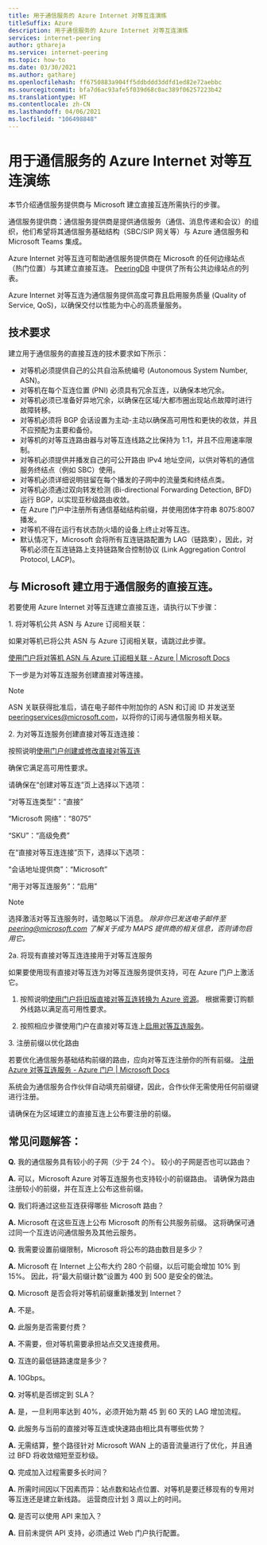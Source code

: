 ```yaml
---
title: 用于通信服务的 Azure Internet 对等互连演练
titleSuffix: Azure
description: 用于通信服务的 Azure Internet 对等互连演练
services: internet-peering
author: gthareja
ms.service: internet-peering
ms.topic: how-to
ms.date: 03/30/2021
ms.author: gatharej
ms.openlocfilehash: ff6750883a904ff5ddbddd3ddfd1ed82e72aebbc
ms.sourcegitcommit: bfa7d6ac93afe5f039d68c0ac389f06257223b42
ms.translationtype: HT
ms.contentlocale: zh-CN
ms.lasthandoff: 04/06/2021
ms.locfileid: "106498848"
---
```

# <a name="azure-internet-peering-for-communications-services-walkthrough"></a>用于通信服务的 Azure Internet 对等互连演练

本节介绍通信服务提供商与 Microsoft 建立直接互连所需执行的步骤。

通信服务提供商：通信服务提供商是提供通信服务（通信、消息传递和会议）的组织，他们希望将其通信服务基础结构（SBC/SIP 网关等）与 Azure 通信服务和 Microsoft Teams 集成。 

Azure Internet 对等互连可帮助通信服务提供商在 Microsoft 的任何边缘站点（热门位置）与其建立直接互连。 [PeeringDB](https://www.peeringdb.com/net/694) 中提供了所有公共边缘站点的列表。

Azure Internet 对等互连为通信服务提供高度可靠且启用服务质量 (Quality of Service, QoS)，以确保交付以性能为中心的高质量服务。

## <a name="technical-requirements"></a>技术要求
建立用于通信服务的直接互连的技术要求如下所示：
-   对等机必须提供自己的公共自治系统编号 (Autonomous System Number, ASN)。
-   对等机在每个互连位置 (PNI) 必须具有冗余互连，以确保本地冗余。
-   对等机必须已准备好异地冗余，以确保在区域/大都市圈出现站点故障时进行故障转移。
-   对等机必须将 BGP 会话设置为主动-主动以确保高可用性和更快的收敛，并且不应预配为主要和备份。
-   对等机的对等互连路由器与对等互连线路之比保持为 1:1，并且不应用速率限制。
-   对等机必须提供并播发自己的可公开路由 IPv4 地址空间，以供对等机的通信服务终结点（例如 SBC）使用。 
-   对等机必须详细说明驻留在每个播发的子网中的流量类和终结点类。 
-   对等机必须通过双向转发检测 (Bi-directional Forwarding Detection, BFD) 运行 BGP，以实现亚秒级路由收敛。
-   在 Azure 门户中注册所有通信基础结构前缀，并使用团体字符串 8075:8007 播发。
-   对等机不得在运行有状态防火墙的设备上终止对等互连。 
-   默认情况下，Microsoft 会将所有互连链路配置为 LAG（链路束），因此，对等机必须在互连链路上支持链路聚合控制协议 (Link Aggregation Control Protocol, LACP)。

## <a name="establishing-direct-interconnect-with-microsoft-for-communications-services"></a>与 Microsoft 建立用于通信服务的直接互连。

若要使用 Azure Internet 对等互连建立直接互连，请执行以下步骤：

1\.    将对等机公共 ASN 与 Azure 订阅相关联：

如果对等机已将公共 ASN 与 Azure 订阅相关联，请跳过此步骤。

[使用门户将对等机 ASN 与 Azure 订阅相关联 - Azure | Microsoft Docs](https://docs.microsoft.com/azure/internet-peering/howto-subscription-association-portal)

下一步是为对等互连服务创建直接对等连接。

> [!NOTE]
> ASN 关联获得批准后，请在电子邮件中附加你的 ASN 和订阅 ID 并发送至 peeringservices@microsoft.com，以将你的订阅与通信服务相关联。 

2\.    为对等互连服务创建直接对等互连连接：

按照说明[使用门户创建或修改直接对等互连](https://docs.microsoft.com/azure/internet-peering/howto-direct-portal)

确保它满足高可用性要求。

请确保在“创建对等互连”页上选择以下选项：

“对等互连类型”：“直接”

“Microsoft 网络”：“8075”

“SKU”：“高级免费”


在“直接对等互连连接”页下，选择以下选项：

“会话地址提供商”：“Microsoft”

“用于对等互连服务”：“启用”

> [!NOTE] 
> 选择激活对等互连服务时，请忽略以下消息。
> *除非你已发送电子邮件至 peering@microsoft.com 了解关于成为 MAPS 提供商的相关信息，否则请勿启用它。*


  2a. 将现有直接对等互连连接用于对等互连服务

如果要使用现有直接对等互连为对等互连服务提供支持，可在 Azure 门户上激活它。
1.  按照说明[使用门户将旧版直接对等互连转换为 Azure 资源](https://docs.microsoft.com/azure/internet-peering/howto-legacy-direct-portal)。
根据需要订购额外线路以满足高可用性要求。

2.  按照相应步骤使用门户在直接对等互连上[启用对等互连服务](https://docs.microsoft.com/azure/internet-peering/howto-peering-service-portal)。




3\.    注册前缀以优化路由

若要优化通信服务基础结构前缀的路由，应向对等互连注册你的所有前缀。
[注册 Azure 对等互连服务 - Azure 门户 | Microsoft Docs](https://docs.microsoft.com/azure/peering-service/azure-portal)

系统会为通信服务合作伙伴自动填充前缀键，因此，合作伙伴无需使用任何前缀键进行注册。 

请确保在为区域建立的直接互连上公布要注册的前缀。


## <a name="faqs"></a>常见问题解答：

**Q.**  我的通信服务具有较小的子网（少于 24 个）。 较小的子网是否也可以路由？

**A.**  可以，Microsoft Azure 对等互连服务也支持较小的前缀路由。 请确保为路由注册较小的前缀，并在互连上公布这些前缀。

**Q.**  我们将通过这些互连获得哪些 Microsoft 路由？

**A.** Microsoft 在这些互连上公布 Microsoft 的所有公共服务前缀。 这将确保可通过同一个互连访问通信服务及其他云服务。

**Q.**  我需要设置前缀限制，Microsoft 将公布的路由数目是多少？

**A.** Microsoft 在 Internet 上公布大约 280 个前缀，以后可能会增加 10% 到 15%。 因此，将“最大前缀计数”设置为 400 到 500 是安全的做法。

**Q.** Microsoft 是否会将对等机前缀重新播发到 Internet？

**A.** 不是。

**Q.** 此服务是否需要付费？

**A.** 不需要，但对等机需要承担站点交叉连接费用。

**Q.** 互连的最低链路速度是多少？

**A.** 10Gbps。

**Q.** 对等机是否绑定到 SLA？

**A.** 是，一旦利用率达到 40%，必须开始为期 45 到 60 天的 LAG 增加流程。

**Q.** 此服务与当前的直接对等互连或快速路由相比具有哪些优势？

**A.** 无需结算，整个路径针对 Microsoft WAN 上的语音流量进行了优化，并且通过 BFD 将收敛缩短至亚秒级。

**Q.** 完成加入过程需要多长时间？

**A.** 所需时间因以下因素而异：站点数和站点位置、对等机是要迁移现有的专用对等互连还是建立新线路。 运营商应计划 3 周以上的时间。

**Q.** 是否可以使用 API 来加入？

**A.** 目前未提供 API 支持，必须通过 Web 门户执行配置。 
